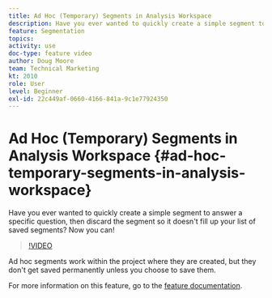 ```yaml
---
title: Ad Hoc (Temporary) Segments in Analysis Workspace
description: Have you ever wanted to quickly create a simple segment to answer a specific question, then discard the segment so it doesn't fill up your list of saved segments? Now you can!
feature: Segmentation
topics: 
activity: use
doc-type: feature video
author: Doug Moore
team: Technical Marketing
kt: 2010
role: User
level: Beginner
exl-id: 22c449af-0660-4166-841a-9c1e77924350
---
```

# Ad Hoc (Temporary) Segments in Analysis Workspace {#ad-hoc-temporary-segments-in-analysis-workspace}

Have you ever wanted to quickly create a simple segment to answer a specific question, then discard the segment so it doesn't fill up your list of saved segments? Now you can!

>[!VIDEO](https://video.tv.adobe.com/v/23978/?quality=12)

Ad hoc segments work within the project where they are created, but they don't get saved permanently unless you choose to save them.

For more information on this feature, go to the [feature documentation](https://marketing.adobe.com/resources/help/en_US/analytics/analysis-workspace/t_freeform-project-segment.html).
